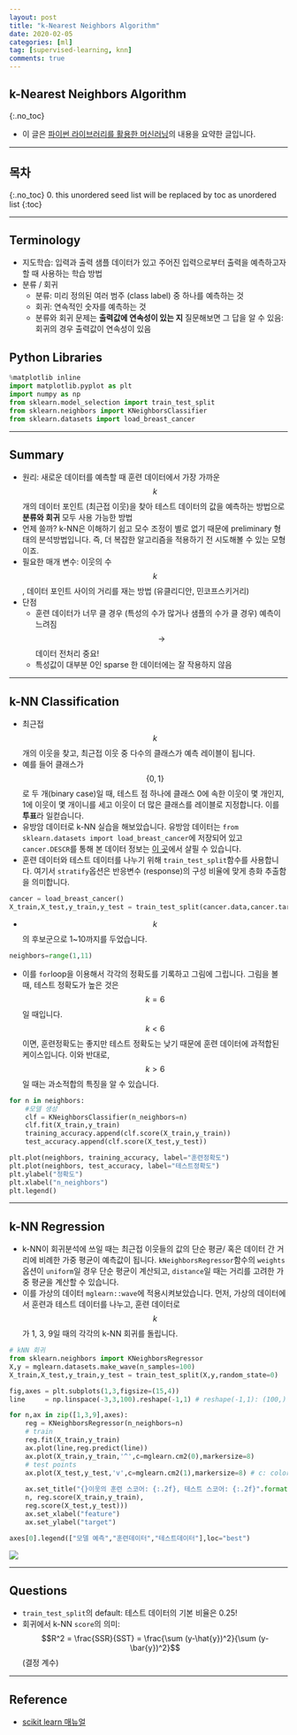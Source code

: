```yaml
---
layout: post
title: "k-Nearest Neighbors Algorithm"
date: 2020-02-05 
categories: [ml]
tag: [supervised-learning, knn]
comments: true
---
```

## **k-Nearest Neighbors Algorithm**
{:.no_toc}

* 이 글은 [파이썬 라이브러리를 활용한 머신러닝](http://book.interpark.com/product/BookDisplay.do?_method=detail&sc.prdNo=303260973&gclid=CjwKCAiAyeTxBRBvEiwAuM8dnUQHS6gpLMB6tn0m3cKl_rO7hHyhwCzPtk23EvcW40nL99b1kC2ejBoCJKcQAvD_BwE)의 내용을 요약한 글입니다.

***

## **목차**
{:.no_toc}
0. this unordered seed list will be replaced by toc as unordered list
{:toc}

***

## **Terminology**
* 지도학습: 입력과 출력 샘플 데이터가 있고 주어진 입력으로부터 출력을 예측하고자 할 때 사용하는 학습 방법
* 분류 / 회귀
  * 분류: 미리 정의된 여러 범주 (class label) 중 하나를 예측하는 것
  * 회귀: 연속적인 숫자를 예측하는 것 
  * 분류와 회귀 문제는 **출력값에 연속성이 있는 지** 질문해보면 그 답을 알 수 있음: 회귀의 경우 출력값이 연속성이 있음

## **Python Libraries**
~~~python
%matplotlib inline
import matplotlib.pyplot as plt
import numpy as np
from sklearn.model_selection import train_test_split
from sklearn.neighbors import KNeighborsClassifier
from sklearn.datasets import load_breast_cancer
~~~

***
## **Summary**
* 원리: 새로운 데이터를 예측할 때 훈련 데이터에서 가장 가까운 $$k$$개의 데이터 포인트 (최근접 이웃)을 찾아 테스트 데이터의 값을 예측하는 방법으로 **분류와 회귀** 모두 사용 가능한 방법
* 언제 쓸까?
k-NN은 이해하기 쉽고 모수 조정이 별로 없기 때문에 preliminary 형태의 분석방법입니다. 즉, 더 복잡한 알고리즘을 적용하기 전 시도해볼 수 있는 모형이죠.
* 필요한 매개 변수: 이웃의 수 $$k$$, 데이터 포인트 사이의 거리를 재는 방법 (유클리디안, 민코프스키거리)
* 단점
  * 훈련 데이터가 너무 클 경우 (특성의 수가 많거나 샘플의 수가 클 경우) 예측이 느려짐 $$\rightarrow$$ 데이터 전처리 중요!
  * 특성값이 대부분 0인 sparse 한 데이터에는 잘 작용하지 않음
  
***

## **k-NN Classification**
*  최근접 $$k$$개의 이웃을 찾고, 최근접 이웃 중 다수의 클래스가 예측 레이블이 됩니다. 
*  예를 들어 클래스가 $$\{0,1\}$$로 두 개(binary case)일 때, 테스트 점 하나에 클래스 0에 속한 이웃이 몇 개인지, 1에 이웃이 몇 개이니를 세고 이웃이 더 많은 클래스를 레이블로 지정합니다. 이를 **투표**라 일컫습니다.
* 유방암 데이터로 k-NN 실습을 해보았습니다.
유방암 데이터는 `from sklearn.datasets import load_breast_cancer`에 저장되어 있고 `cancer.DESCR`를 통해 본 데이터 정보는 
[이 곳](https://archive.ics.uci.edu/ml/datasets/Breast+Cancer+Wisconsin+Diagnostic)에서 살필 수 있습니다.
* 훈련 데이터와 테스트 데이터를 나누기 위해 `train_test_split`함수를 사용합니다. 여기서 `stratify`옵션은 반응변수 (response)의 구성 비율에 맞게 층화 추출함을 의미합니다. 
~~~python
cancer = load_breast_cancer()
X_train,X_test,y_train,y_test = train_test_split(cancer.data,cancer.target,stratify=cancer.target, random_state=66)
~~~
* $$k$$의 후보군으로 1~10까지를 두었습니다. 
~~~python
neighbors=range(1,11)
~~~
* 이를 `for`loop을 이용해서 각각의 정확도를 기록하고 그림에 그립니다. 그림을 볼 때, 테스트 정확도가 높은 것은 $$k=6$$일 때입니다. $$k<6$$이면, 훈련정확도는 좋지만 테스트 정확도는 낮기 때문에 훈련 데이터에 과적합된 케이스입니다. 이와 반대로, $$k>6$$일 때는 과소적합의 특징을 알 수 있습니다.

~~~python
for n in neighbors:
    #모델 생성
    clf = KNeighborsClassifier(n_neighbors=n)
    clf.fit(X_train,y_train)
    training_accuracy.append(clf.score(X_train,y_train))
    test_accuracy.append(clf.score(X_test,y_test))

plt.plot(neighbors, training_accuracy, label="훈련정확도")
plt.plot(neighbors, test_accuracy, label="테스트정확도")
plt.ylabel("정확도")
plt.xlabel("n_neighbors")
plt.legend()
~~~

***

## **k-NN Regression** 
* k-NN이 회귀분석에 쓰일 때는 최근접 이웃들의 값의 단순 평균/ 혹은 데이터 간 거리에 비례한 가중 평균이 예측값이 됩니다. `kNeighborsRegressor`함수의 `weights` 옵션이 `uniform`일 경우 단순 평균이 계산되고, `distance`일 때는 거리를 고려한 가중 평균을 계산할 수 있습니다.
* 이를 가상의 데이터 `mglearn::wave`에 적용시켜보았습니다. 
먼저, 가상의 데이터에서 훈련과 테스트 데이터를 나누고, 훈련 데이터로 $$k$$가 1, 3, 9일 때의 각각의 k-NN 회귀를 돌립니다. 

~~~python
# kNN 회귀
from sklearn.neighbors import KNeighborsRegressor
X,y = mglearn.datasets.make_wave(n_samples=100)
X_train,X_test,y_train,y_test = train_test_split(X,y,random_state=0)

fig,axes = plt.subplots(1,3,figsize=(15,4))
line     = np.linspace(-3,3,100).reshape(-1,1) # reshape(-1,1): (100,) -> (100,1)

for n,ax in zip([1,3,9],axes):
    reg = KNeighborsRegressor(n_neighbors=n)
    # train
    reg.fit(X_train,y_train)
    ax.plot(line,reg.predict(line))
    ax.plot(X_train,y_train,'^',c=mglearn.cm2(0),markersize=8)
    # test points
    ax.plot(X_test,y_test,'v',c=mglearn.cm2(1),markersize=8) # c: color
   
    ax.set_title("{}이웃의 훈련 스코어: {:.2f}, 테스트 스코어: {:.2f}".format(
    n, reg.score(X_train,y_train),
    reg.score(X_test,y_test)))
    ax.set_xlabel("feature")
    ax.set_ylabel("target")

axes[0].legend(["모델 예측","훈련데이터","테스트데이터"],loc="best")
~~~
![](../../images/knn-reg.png)


*** 

## **Questions**
* `train_test_split`의 default: 테스트 데이터의 기본 비율은 0.25! 
* 회귀에서 k-NN `score`의 의미: $$R^2 = \frac{SSR}{SST} = \frac{\sum (y-\hat{y})^2}{\sum (y-\bar{y})^2}$$(결정 계수) 

***

## **Reference**
* [scikit learn 매뉴얼](https://scikit-learn.org/stable/modules/generated/sklearn.neighbors.KNeighborsClassifier.html)
